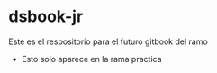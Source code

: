 # dsbook-jr

Este es el respositorio para el futuro gitbook del ramo

- Esto solo aparece en la rama practica